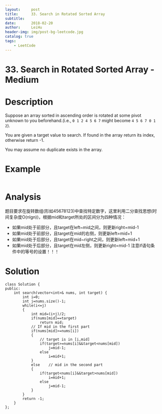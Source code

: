 ```yaml
---
layout:     post
title:      33. Search in Rotated Sorted Array
subtitle:   
date:       2018-02-20
author:     LeiHu
header-img: img/post-bg-leetcode.jpg
catalog: true
tags:
    - LeetCode
---
```

# 33. Search in Rotated Sorted Array - Medium

# Description
Suppose an array sorted in ascending order is rotated at some pivot unknown to you beforehand.(i.e., `0 1 2 4 5 6 7` might become `4 5 6 7 0 1 2`).

You are given a target value to search. If found in the array return its index, otherwise return -1.

You may assume no duplicate exists in the array.

# Example
```

```

# Analysis
题目要求在旋转数组(形如45678123)中查找特定数字，这里利用二分查找思想(时间复杂度O(nlgn))，根据mid和target所处的区间分为四种情况：
- 如果mid处于前部分，且target在left~mid之间，则更新right=mid-1
- 如果mid处于前部分，且target在mid的右侧，则更新left=mid+1
- 如果mid处于后部分，且target在mid~right之间，则更新left=mid+1
- 如果mid处于后部分，且target在mid左侧，则更新right=mid-1
注意if语句条件中的等号的设置！！！

# Solution
```
class Solution {
public:
    int search(vector<int>& nums, int target) {
        int i=0;
        int j=nums.size()-1;
        while(i<=j)
        {
            int mid=(i+j)/2;
            if(nums[mid]==target)
                return mid;
            // If mid in the first part
            if(nums[mid]>=nums[i])
            {
                // target is in [i,mid]
                if(target>=nums[i]&&target<nums[mid])
                    j=mid-1;
                else
                    i=mid+1;
            }
            else    // mid in the second part
            {
                if(target<nums[i]&&target>nums[mid])
                    i=mid+1;
                else
                    j=mid-1;
            }
        }
        return -1;
    }
};
```
